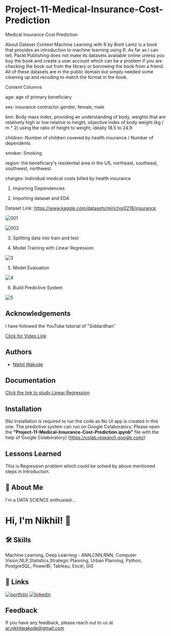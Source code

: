# Project-11-Medical-Insurance-Cost-Prediction
Medical Insurance Cost Prediction

About Dataset
Context
Machine Learning with R by Brett Lantz is a book that provides an introduction to machine learning using R. As far as I can tell, Packt Publishing does not make its datasets available online unless you buy the book and create a user account which can be a problem if you are checking the book out from the library or borrowing the book from a friend. All of these datasets are in the public domain but simply needed some cleaning up and recoding to match the format in the book.

Content
Columns

age: age of primary beneficiary

sex: insurance contractor gender, female, male

bmi: Body mass index, providing an understanding of body, weights that are relatively high or low relative to height,
objective index of body weight (kg / m ^ 2) using the ratio of height to weight, ideally 18.5 to 24.9

children: Number of children covered by health insurance / Number of dependents

smoker: Smoking

region: the beneficiary's residential area in the US, northeast, southeast, southwest, northwest.

charges: Individual medical costs billed by health insurance

1. Importing Dependencies

2. Importing dataset and EDA

Dataset Link: https://www.kaggle.com/datasets/mirichoi0218/insurance

![001](https://user-images.githubusercontent.com/114944969/229410983-fd74005b-e913-46fe-b7f0-b3853fd73827.jpg)

![002](https://user-images.githubusercontent.com/114944969/229411146-12907773-f182-4df4-bd8b-1c0f364014c8.jpg)


3. Splitting data into train and test

4. Model Training with Linear Regression

![3](https://user-images.githubusercontent.com/114944969/229411237-8a3e89fb-e508-4c12-88c5-17ab3f572b7b.jpg)


5. Model Evaluation 

![4](https://user-images.githubusercontent.com/114944969/229411324-fdc3d1b1-5294-4e36-9728-9b864cc483ea.jpg)


6. Build Predictive System

![5](https://user-images.githubusercontent.com/114944969/229411468-043bbe4e-6634-4fed-97de-b028ff739165.jpg)


## Acknowledgements

I have followed the YouTube tutorial of "Siddardhan"

[Click for Video Link](https://www.youtube.com/watch?v=ntBa7YKc9XM&list=PLfFghEzKVmjvuSA67LszN1dZ-Dd_pkus6&index=11)

## Authors

- [Nikhil Wakode](https://github.com/Nikhil2893)

## Documentation

[Click the link to study Linear Regression](https://www.geeksforgeeks.org/ml-linear-regression/)


## Installation

[No Installation is required to run the code as No UI app is created in this one. The predictive system can run on Google Colaboratory.
Please open the **"Project-11-Medical-Insurance-Cost-Prediction.ipynb"** file with the help of Google Colaboratory]
(https://colab.research.google.com/)
    
## Lessons Learned

This is Regression problem which could be solved by above mentioned steps in Introduction.

## 🚀 About Me
I'm a DATA SCIENCE enthusiast...

# Hi, I'm Nikhil! 👋

## 🛠 Skills
Machine Learning, Deep Learning - ANN,CNN,RNN, Computer Vision,NLP,Statistics,Strategic Planning, Urban Planning, Python, PostgreSQL, PowerBI, Tableau, Excel, GIS

## 🔗 Links
[![portfolio](https://img.shields.io/badge/my_portfolio-000?style=for-the-badge&logo=ko-fi&logoColor=white)](https://katherineoelsner.com/)
[![linkedin](https://img.shields.io/badge/linkedin-0A66C2?style=for-the-badge&logo=linkedin&logoColor=white)](https://www.linkedin.com/in/nikhil-wakode
)

## Feedback

If you have any feedback, please reach out to us at 
ar.nikhilwakode@gmail.com
